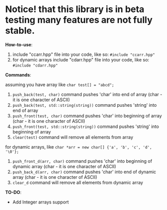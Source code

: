 # Notice! that this library is in beta testing many features are not fully stable.

**How-to-use**:
1. include "ccarr.hpp" file into your code, like so: `#include "ccarr.hpp"`
2. for dynamic arrays include "cdarr.hpp" file into your code, like so: `#include "cdarr.hpp"`

**Commands**:

assuming you have array like `char test[] = "abcd";`
1. `push_back(test, char)` command pushes 'char' into end of array (char - it is one character of ASCII)
2. `push_back(test, std::string(string))` command pushes 'string' into end of array
3. `push_front(test, char)` command pushes 'char' into beginning of array (char - it is one character of ASCII)
4. `push_front(test, std::string(string))` command pushes 'string' into beginning of array
5. `clear(test)` command will remove all elements from array

for dynamic arrays, like `char *arr = new char[] {'a', 'b', 'c', 'd', '\0'};`   
1. `push_front_d(arr, char)` command pushes 'char' into beginning of dynamic array (char - it is one character of ASCII)
2. `push_back_d(arr, char)` command pushes 'char' into end of dynamic array (char - it is one character of ASCII)
3. `clear_d` command will remove all elements from dynamic array


**TO-DO**:
* Add Integer arrays support

